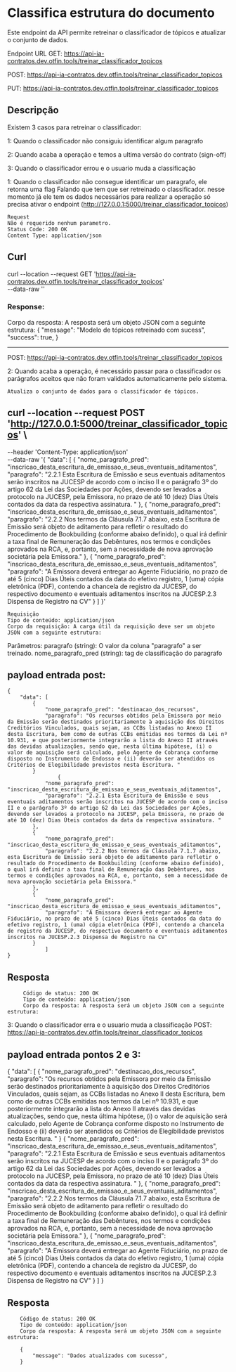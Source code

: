 # Classifica estrutura do documento 
Este endpoint da API permite retreinar o classificador de tópicos e atualizar o conjunto de dados.


Endpoint URL
GET: https://api-ia-contratos.dev.otfin.tools/treinar_classificador_topicos

POST: https://api-ia-contratos.dev.otfin.tools/treinar_classificador_topicos

PUT: https://api-ia-contratos.dev.otfin.tools/treinar_classificador_topicos

## Descripção
Existem 3 casos para retreinar o classificador:

1: Quando o classificador não consiguiu identificar algum paragrafo

2: Quando acaba a operação e temos a ultima versão do contrato (sign-off)

3: Quando o classificador errou e o usuario muda a classificação


1: Quando o classificador não consegue identificar um paragrafo, ele retorna uma flag Falando que
    tem que ser retreinado o classificador. nesse momento já ele tem os dados necessários para
    realizar a operação só precisa ativar o endpoint (http://127.0.0.1:5000/treinar_classificador_topicos)

    Request
    Não é requerido nenhum parametro.
    Status Code: 200 OK
    Content Type: application/json


## Curl
curl --location --request GET 'https://api-ia-contratos.dev.otfin.tools/treinar_classificador_topicos' \
--data-raw ''

### Response:

Corpo da resposta: A resposta será um objeto JSON com a seguinte estrutura:
{
    "message": "Modelo de tópicos retreinado com sucess",
    "success": true,
}


--------------------------------------------------------------------------------------------------------------------

POST: https://api-ia-contratos.dev.otfin.tools/treinar_classificador_topicos

2: Quando acaba a operação, é necessário passar para o classificador os parágrafos aceitos que não foram
    validados automaticamente pelo sistema.

    Atualiza o conjunto de dados para o classificador de tópicos.

## curl --location --request POST 'http://127.0.0.1:5000/treinar_classificador_topicos' \
--header 'Content-Type: application/json' \
--data-raw '{
    "data": [
        {
            "nome_paragrafo_pred": "inscricao_desta_escritura_de_emissao_e_seus_eventuais_aditamentos",
            "paragrafo": "2.2.1 Esta Escritura de Emissão e seus eventuais aditamentos serão inscritos na JUCESP de acordo com o inciso II e o parágrafo 3º do artigo 62 da Lei das Sociedades por Ações, devendo ser levados a protocolo na JUCESP, pela Emissora, no prazo de até 10 (dez) Dias Úteis contados da data da respectiva assinatura. "
        },
        {
            "nome_paragrafo_pred": "inscricao_desta_escritura_de_emissao_e_seus_eventuais_aditamentos",
            "paragrafo": "2.2.2 Nos termos da Cláusula 7.1.7 abaixo, esta Escritura de Emissão será objeto de aditamento para refletir o resultado do Procedimento de Bookbuilding (conforme abaixo definido), o qual irá definir a taxa final de Remuneração das Debêntures, nos termos e condições aprovados na RCA, e, portanto, sem a necessidade de nova aprovação societária pela Emissora."
        },
        {
            "nome_paragrafo_pred": "inscricao_desta_escritura_de_emissao_e_seus_eventuais_aditamentos",
            "paragrafo": "A Emissora deverá entregar ao Agente Fiduciário, no prazo de até 5 (cinco) Dias Úteis contados da data do efetivo registro, 1 (uma) cópia eletrônica (PDF), contendo a chancela de registro da JUCESP, do respectivo documento e eventuais aditamentos inscritos na JUCESP.2.3 Dispensa de Registro na CV"
        }
    ]
}'

    Requisição
    Tipo de conteúdo: application/json
    Corpo da requisição: A carga útil da requisição deve ser um objeto JSON com a seguinte estrutura:

Parâmetros:
paragrafo (string): O valor da coluna "paragrafo" a ser treinado.
nome_paragrafo_pred (string): tag de classificação do paragrafo

## payload entrada post:
    {
        "data": [
            {
                "nome_paragrafo_pred": "destinacao_dos_recursos",
                "paragrafo": "Os recursos obtidos pela Emissora por meio da Emissão serão destinados prioritariamente à aquisição dos Direitos Creditórios Vinculados, quais sejam, as CCBs listadas no Anexo II desta Escritura, bem como de outras CCBs emitidas nos termos da Lei nº 10.931, e que posteriormente integrarão a lista do Anexo II através das devidas atualizações, sendo que, nesta última hipótese, (i) o valor de aquisição será calculado, pelo Agente de Cobrança conforme disposto no Instrumento de Endosso e (ii) deverão ser atendidos os Critérios de Elegibilidade previstos nesta Escritura. "
            }
                    {
                "nome_paragrafo_pred": "inscricao_desta_escritura_de_emissao_e_seus_eventuais_aditamentos",
                "paragrafo": "2.2.1 Esta Escritura de Emissão e seus eventuais aditamentos serão inscritos na JUCESP de acordo com o inciso II e o parágrafo 3º do artigo 62 da Lei das Sociedades por Ações, devendo ser levados a protocolo na JUCESP, pela Emissora, no prazo de até 10 (dez) Dias Úteis contados da data da respectiva assinatura. "
            },
            {
                "nome_paragrafo_pred": "inscricao_desta_escritura_de_emissao_e_seus_eventuais_aditamentos",
                "paragrafo": "2.2.2 Nos termos da Cláusula 7.1.7 abaixo, esta Escritura de Emissão será objeto de aditamento para refletir o resultado do Procedimento de Bookbuilding (conforme abaixo definido), o qual irá definir a taxa final de Remuneração das Debêntures, nos termos e condições aprovados na RCA, e, portanto, sem a necessidade de nova aprovação societária pela Emissora."
            },
            {
                "nome_paragrafo_pred": "inscricao_desta_escritura_de_emissao_e_seus_eventuais_aditamentos",
                "paragrafo": "A Emissora deverá entregar ao Agente Fiduciário, no prazo de até 5 (cinco) Dias Úteis contados da data do efetivo registro, 1 (uma) cópia eletrônica (PDF), contendo a chancela de registro da JUCESP, do respectivo documento e eventuais aditamentos inscritos na JUCESP.2.3 Dispensa de Registro na CV"
            }
                ]
    }

## Resposta
         Código de status: 200 OK
         Tipo de conteúdo: application/json
         Corpo da resposta: A resposta será um objeto JSON com a seguinte estrutura:



3: Quando o classificador erra e o usuario muda a classificação 
POST: https://api-ia-contratos.dev.otfin.tools/treinar_classificador_topicos

## payload entrada pontos 2 e 3:
{
    "data": [
        {
            "nome_paragrafo_pred": "destinacao_dos_recursos",
            "paragrafo": "Os recursos obtidos pela Emissora por meio da Emissão serão destinados prioritariamente à aquisição dos Direitos Creditórios Vinculados, quais sejam, as CCBs listadas no Anexo II desta Escritura, bem como de outras CCBs emitidas nos termos da Lei nº 10.931, e que posteriormente integrarão a lista do Anexo II através das devidas atualizações, sendo que, nesta última hipótese, (i) o valor de aquisição será calculado, pelo Agente de Cobrança conforme disposto no Instrumento de Endosso e (ii) deverão ser atendidos os Critérios de Elegibilidade previstos nesta Escritura. "
        }
                {
            "nome_paragrafo_pred": "inscricao_desta_escritura_de_emissao_e_seus_eventuais_aditamentos",
            "paragrafo": "2.2.1 Esta Escritura de Emissão e seus eventuais aditamentos serão inscritos na JUCESP de acordo com o inciso II e o parágrafo 3º do artigo 62 da Lei das Sociedades por Ações, devendo ser levados a protocolo na JUCESP, pela Emissora, no prazo de até 10 (dez) Dias Úteis contados da data da respectiva assinatura. "
        },
        {
            "nome_paragrafo_pred": "inscricao_desta_escritura_de_emissao_e_seus_eventuais_aditamentos",
            "paragrafo": "2.2.2 Nos termos da Cláusula 7.1.7 abaixo, esta Escritura de Emissão será objeto de aditamento para refletir o resultado do Procedimento de Bookbuilding (conforme abaixo definido), o qual irá definir a taxa final de Remuneração das Debêntures, nos termos e condições aprovados na RCA, e, portanto, sem a necessidade de nova aprovação societária pela Emissora."
        },
        {
            "nome_paragrafo_pred": "inscricao_desta_escritura_de_emissao_e_seus_eventuais_aditamentos",
            "paragrafo": "A Emissora deverá entregar ao Agente Fiduciário, no prazo de até 5 (cinco) Dias Úteis contados da data do efetivo registro, 1 (uma) cópia eletrônica (PDF), contendo a chancela de registro da JUCESP, do respectivo documento e eventuais aditamentos inscritos na JUCESP.2.3 Dispensa de Registro na CV"
        }
            ]
}

## Resposta
        Código de status: 200 OK
        Tipo de conteúdo: application/json
        Corpo da resposta: A resposta será um objeto JSON com a seguinte estrutura:

        {
            "message": "Dados atualizados com sucesso",
        }
